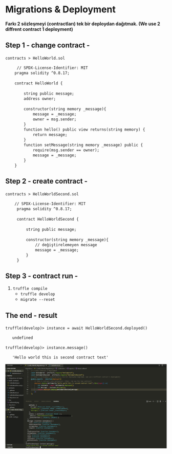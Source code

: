 # Migrations & Deployment
**Farkı 2 sözleşmeyi (contractları) tek bir deploydan dağıtmak. (We use 2 diffrent contract 1 deployment)**
## Step 1 - change contract -
`contracts > HelloWorld.sol` <br/>

``` solidity
     // SPDX-License-Identifier: MIT
    pragma solidity ^0.8.17;

    contract HelloWorld {

        string public message;
        address owner;

        constructor(string memory _message){
            message = _message;
            owner = msg.sender;
        }
        function hello() public view returns(string memory) {
            return message;
        }
        function setMessage(string memory _message) public {
            require(msg.sender == owner);
            message = _message;
        }
    }
  ```

## Step 2 - create contract -
 `contracts > HelloWorldSecond.sol` <br/>
 
 ``` solidity
     // SPDX-License-Identifier: MIT
      pragma solidity ^0.8.17;
      
      contract HelloWorldSecond {

          string public message;

          constructor(string memory _message){
              // değiştirelemeyen message
              message = _message;
          }
      }
  ```
## Step 3 - contract run -
1. `truffle compile`
   - `truffle develop`
   - `migrate --reset`
   
## The end - result 
`truffle(develop)> instance = await HelloWorldSecond.deployed()`
``` solidity
   undefined
```
`truffle(develop)> instance.message()`
``` solidity
   'Hello world this is second contract text'
```

![This is an image](https://github.com/Memo-Lee/Truffle-Web3/blob/main/2.Migrations%20%26%20Deployment/img/Migrations%26Deploy.png)

